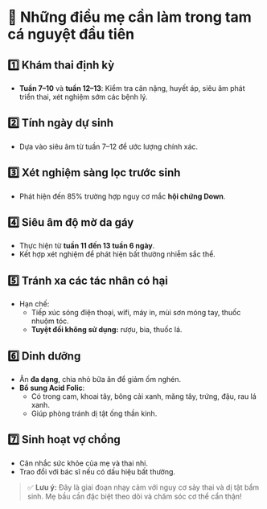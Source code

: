 # 📝 Những điều mẹ cần làm trong tam cá nguyệt đầu tiên

## 1️⃣ Khám thai định kỳ
- **Tuần 7–10** và **tuần 12–13**: Kiểm tra cân nặng, huyết áp, siêu âm phát triển thai, xét nghiệm sớm các bệnh lý.

## 2️⃣ Tính ngày dự sinh
- Dựa vào siêu âm từ tuần 7–12 để ước lượng chính xác.

## 3️⃣ Xét nghiệm sàng lọc trước sinh
- Phát hiện đến 85% trường hợp nguy cơ mắc **hội chứng Down**.

## 4️⃣ Siêu âm độ mờ da gáy
- Thực hiện từ **tuần 11 đến 13 tuần 6 ngày**.
- Kết hợp xét nghiệm để phát hiện bất thường nhiễm sắc thể.

## 5️⃣ Tránh xa các tác nhân có hại
- Hạn chế:
  - Tiếp xúc sóng điện thoại, wifi, máy in, mùi sơn móng tay, thuốc nhuộm tóc.
  - **Tuyệt đối không sử dụng:** rượu, bia, thuốc lá.

## 6️⃣ Dinh dưỡng
- Ăn **đa dạng**, chia nhỏ bữa ăn để giảm ốm nghén.
- **Bổ sung Acid Folic**: 
  - Có trong cam, khoai tây, bông cải xanh, măng tây, trứng, đậu, rau lá xanh.
  - Giúp phòng tránh dị tật ống thần kinh.

## 7️⃣ Sinh hoạt vợ chồng
- Cân nhắc sức khỏe của mẹ và thai nhi.
- Trao đổi với bác sĩ nếu có dấu hiệu bất thường.

> ✅ **Lưu ý:** Đây là giai đoạn nhạy cảm với nguy cơ sảy thai và dị tật bẩm sinh. Mẹ bầu cần đặc biệt theo dõi và chăm sóc cơ thể cẩn thận!
